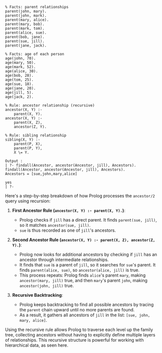 
```
% Facts: parent relationships
parent(john, mary).
parent(john, mark).
parent(mary, alice).
parent(mary, bob).
parent(mark, tom).
parent(alice, sue).
parent(bob, jane).
parent(sue, jill).
parent(jane, jack).

% Facts: age of each person
age(john, 70).
age(mary, 50).
age(mark, 52).
age(alice, 30).
age(bob, 28).
age(tom, 25).
age(sue, 18).
age(jane, 20).
age(jill, 5).
age(jack, 2).
```

```
% Rule: ancestor relationship (recursive)
ancestor(X, Y) :-
    parent(X, Y).
ancestor(X, Y) :-
    parent(X, Z),
    ancestor(Z, Y).

% Rule: sibling relationship
sibling(X, Y) :-
    parent(P, X),
    parent(P, Y),
    X \= Y.

```

```
Output :
| ?- findall(Ancestor, ancestor(Ancestor, jill), Ancestors).
findall(Ancestor, ancestor(Ancestor, jill), Ancestors).
Ancestors = [sue,john,mary,alice]

yes
| ?- 
```


Here's a step-by-step breakdown of how Prolog processes the `ancestor/2` query using recursion:

1. **First Ancestor Rule (`ancestor(X, Y) :- parent(X, Y).`)**:
   - Prolog checks if `jill` has a direct parent. It finds `parent(sue, jill)`, so it matches `ancestor(sue, jill)`.
   - `sue` is thus recorded as one of `jill`'s ancestors.

2. **Second Ancestor Rule (`ancestor(X, Y) :- parent(X, Z), ancestor(Z, Y).`)**:
   - Prolog now looks for additional ancestors by checking if `jill` has an ancestor through intermediate relationships.
   - It finds that `sue` is a parent of `jill`, so it searches for `sue`'s parent. It finds `parent(alice, sue)`, so `ancestor(alice, jill)` is true.
   - This process repeats: Prolog finds `alice`'s parent `mary`, making `ancestor(mary, jill)` true, and then `mary`'s parent `john`, making `ancestor(john, jill)` true.

3. **Recursive Backtracking**:
   - Prolog keeps backtracking to find all possible ancestors by tracing the `parent` chain upward until no more parents are found.
   - As a result, it gathers all ancestors of `jill` in the list: `[sue, john, mary, alice]`.

Using the recursive rule allows Prolog to traverse each level up the family tree, collecting ancestors without having to explicitly define multiple layers of relationships. This recursive structure is powerful for working with hierarchical data, as seen here.